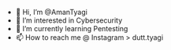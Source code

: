 - 👋 Hi, I’m @AmanTyagi
- 👀 I’m interested in Cybersecurity 
- 🌱 I’m currently learning Pentesting
- 📫 How to reach me @ Instagram > dutt.tyagi

<!---
AmanTyagia/AmanTyagia is a ✨ special ✨ repository because its `README.md` (this file) appears on your GitHub profile.
You can click the Preview link to take a look at your changes.
--->
